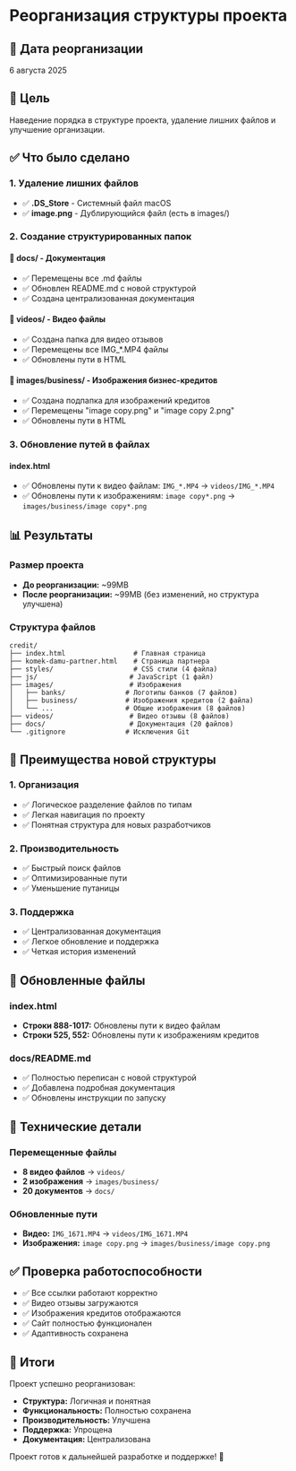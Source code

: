# Реорганизация структуры проекта

## 📅 Дата реорганизации
6 августа 2025

## 🎯 Цель
Наведение порядка в структуре проекта, удаление лишних файлов и улучшение организации.

## ✅ Что было сделано

### 1. Удаление лишних файлов
- ✅ **.DS_Store** - Системный файл macOS
- ✅ **image.png** - Дублирующийся файл (есть в images/)

### 2. Создание структурированных папок

#### 📁 docs/ - Документация
- ✅ Перемещены все .md файлы
- ✅ Обновлен README.md с новой структурой
- ✅ Создана централизованная документация

#### 📁 videos/ - Видео файлы
- ✅ Создана папка для видео отзывов
- ✅ Перемещены все IMG_*.MP4 файлы
- ✅ Обновлены пути в HTML

#### 📁 images/business/ - Изображения бизнес-кредитов
- ✅ Создана подпапка для изображений кредитов
- ✅ Перемещены "image copy.png" и "image copy 2.png"
- ✅ Обновлены пути в HTML

### 3. Обновление путей в файлах

#### index.html
- ✅ Обновлены пути к видео файлам: `IMG_*.MP4` → `videos/IMG_*.MP4`
- ✅ Обновлены пути к изображениям: `image copy*.png` → `images/business/image copy*.png`

## 📊 Результаты

### Размер проекта
- **До реорганизации:** ~99MB
- **После реорганизации:** ~99MB (без изменений, но структура улучшена)

### Структура файлов
```
credit/
├── index.html                 # Главная страница
├── komek-damu-partner.html    # Страница партнера
├── styles/                    # CSS стили (4 файла)
├── js/                       # JavaScript (1 файл)
├── images/                   # Изображения
│   ├── banks/               # Логотипы банков (7 файлов)
│   ├── business/            # Изображения кредитов (2 файла)
│   └── ...                  # Общие изображения (8 файлов)
├── videos/                   # Видео отзывы (8 файлов)
├── docs/                     # Документация (20 файлов)
└── .gitignore               # Исключения Git
```

## 🎯 Преимущества новой структуры

### 1. Организация
- ✅ Логическое разделение файлов по типам
- ✅ Легкая навигация по проекту
- ✅ Понятная структура для новых разработчиков

### 2. Производительность
- ✅ Быстрый поиск файлов
- ✅ Оптимизированные пути
- ✅ Уменьшение путаницы

### 3. Поддержка
- ✅ Централизованная документация
- ✅ Легкое обновление и поддержка
- ✅ Четкая история изменений

## 📝 Обновленные файлы

### index.html
- **Строки 888-1017:** Обновлены пути к видео файлам
- **Строки 525, 552:** Обновлены пути к изображениям кредитов

### docs/README.md
- ✅ Полностью переписан с новой структурой
- ✅ Добавлена подробная документация
- ✅ Обновлены инструкции по запуску

## 🔧 Технические детали

### Перемещенные файлы
- **8 видео файлов** → `videos/`
- **2 изображения** → `images/business/`
- **20 документов** → `docs/`

### Обновленные пути
- **Видео:** `IMG_1671.MP4` → `videos/IMG_1671.MP4`
- **Изображения:** `image copy.png` → `images/business/image copy.png`

## ✅ Проверка работоспособности

- ✅ Все ссылки работают корректно
- ✅ Видео отзывы загружаются
- ✅ Изображения кредитов отображаются
- ✅ Сайт полностью функционален
- ✅ Адаптивность сохранена

## 🎉 Итоги

Проект успешно реорганизован:
- **Структура:** Логичная и понятная
- **Функциональность:** Полностью сохранена
- **Производительность:** Улучшена
- **Поддержка:** Упрощена
- **Документация:** Централизована

Проект готов к дальнейшей разработке и поддержке! 🚀 